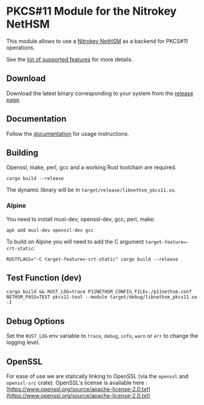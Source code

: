 # PKCS#11 Module for the Nitrokey NetHSM

This module allows to use a [Nitrokey NetHSM](https://www.nitrokey.com/products/nethsm) as a backend for PKCS#11 operations.

See the [list of supported features](./features.md) for more details.

## Download

Download the latest binary corresponding to your system from the [release page](https://github.com/Nitrokey/nethsm-pkcs11/releases).

## Documentation

Follow the [documentation](https://docs.nitrokey.com/nethsm/pkcs11-setup.html) for usage instructions.

## Building

Openssl, make, perl, gcc and a working Rust toolchain are required.

```
cargo build --release
```

The dynamic library will be in `target/release/libnethsm_pkcs11.so`.

### Alpine

You need to install musl-dev, openssl-dev, gcc, perl, make:

```
apk add musl-dev openssl-dev gcc
```

To build on Alpine you will need to add the C argument `target-feature=-crt-static`:

```
RUSTFLAGS="-C target-feature=-crt-static" cargo build --release
```


## Test Function (dev)

```
cargo build && RUST_LOG=trace P11NETHSM_CONFIG_FILE=./p11nethsm.conf NETHSM_PASS=TEST pkcs11-tool --module target/debug/libnethsm_pkcs11.so -I 
```

## Debug Options

Set the `RUST_LOG` env variable to `trace`, `debug`, `info`, `warn` or `err` to change the logging level.

## OpenSSL

For ease of use we are statically linking to OpenSSL (via the `openssl` and `openssl-src` crate).
OpenSSL's license is available here : [https://www.openssl.org/source/apache-license-2.0.txt](https://www.openssl.org/source/apache-license-2.0.txt)
